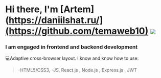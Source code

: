 # Hi there, I'm [Artem](https://daniilshat.ru/](https://github.com/temaweb10) ![](https://github.com/blackcater/blackcater/raw/main/images/Hi.gif) 

### I am engaged in frontend and backend development

💻Adaptive cross-browser layout. I know and know how to use:

> -HTML5/CSS3,
> -JS, React.js , Node.js , Express.js , JWT


